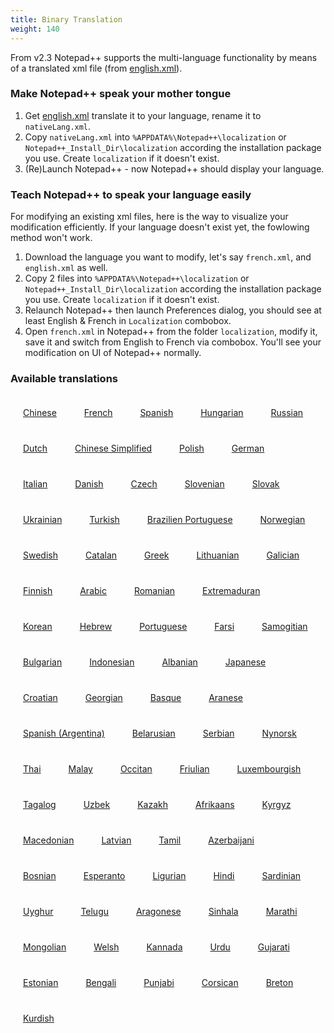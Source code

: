 ```yaml
---
title: Binary Translation
weight: 140
---
```


From v2.3 Notepad++ supports the multi-language functionality by means of a translated xml file (from [english.xml](https://github.com/notepad-plus-plus/notepad-plus-plus/blob/master/PowerEditor/installer/nativeLang/english.xml)).

### Make Notepad++ speak your mother tongue

1. Get [english.xml]() translate it to your language, rename it to `nativeLang.xml`.
2. Copy `nativeLang.xml` into `%APPDATA%\Notepad++\localization` or `Notepad++_Install_Dir\localization` according the installation package you use. Create `localization` if it doesn't exist.
3. (Re)Launch Notepad++ - now Notepad++ should display your language.

### Teach Notepad++ to speak your language easily

For modifying an existing xml files, here is the way to visualize your modification efficiently. If your language doesn't exist yet, the fowlowing method won't work.

1. Download the language you want to modify, let's say `french.xml`, and `english.xml` as well. 
2. Copy 2 files into `%APPDATA%\Notepad++\localization` or `Notepad++_Install_Dir\localization` according the installation package you use. Create `localization` if it doesn't exist.
3. Relaunch Notepad++ then launch Preferences dialog, you should see at least English & French in `Localization` combobox.
4. Open `french.xml` in Notepad++ from the folder `localization`, modify it, save it and switch from English to French via combobox. You'll see your modification on UI of Notepad++ normally.

### Available translations


<div>

<div align="center"align="center" style="margin: 20px; display: inline-block;">
<a href="https://github.com/notepad-plus-plus/notepad-plus-plus/blob/master/PowerEditor/installer/nativeLang/chinese.xml" target="_blank"> <img src="/docs/images/flags/fTaiwan.png" alt="" border="0" /><br /> Chinese</a>
</div>

<div align="center"align="center" style="margin: 20px; display: inline-block;">
<a href="https://github.com/notepad-plus-plus/notepad-plus-plus/blob/master/PowerEditor/installer/nativeLang/french.xml" target="_blank"><img src="/docs/images/flags/fFrance.png" alt="" border="0" /><br /> French</a>
</div>

<div align="center"align="center" style="margin: 20px; display: inline-block;">
<a href="https://github.com/notepad-plus-plus/notepad-plus-plus/blob/master/PowerEditor/installer/nativeLang/spanish.xml" target="_blank"><img src="/docs/images/flags/fSpain.png" alt="" border="0" /><br /> Spanish</a>
</div>

<div align="center"align="center" style="margin: 20px; display: inline-block;">
<a href="https://github.com/notepad-plus-plus/notepad-plus-plus/blob/master/PowerEditor/installer/nativeLang/hungarian.xml" target="_blank"><img src="/docs/images/flags/fHungary.png" alt="" border="0" /><br /> Hungarian</a>
</div>

<div align="center" style="margin: 20px; display: inline-block;">
<a href="https://github.com/notepad-plus-plus/notepad-plus-plus/blob/master/PowerEditor/installer/nativeLang/russian.xml" target="_blank"><img src="/docs/images/flags/fRussia.png" alt="" border="0" /><br /> Russian</a> 
</div>

<div align="center" style="margin: 20px; display: inline-block;">
<a href="https://github.com/notepad-plus-plus/notepad-plus-plus/blob/master/PowerEditor/installer/nativeLang/dutch.xml" target="_blank"><img src="/docs/images/flags/fNetherlands.png" alt="" border="0" /><br /> Dutch</a> 
</div>

<div align="center" style="margin: 20px; display: inline-block;">
<a href="https://github.com/notepad-plus-plus/notepad-plus-plus/blob/master/PowerEditor/installer/nativeLang/chineseSimplified.xml" target="_blank"><img src="/docs/images/flags/fChina.png" alt="" border="0" /><br /> Chinese Simplified</a> 
</div>

<div align="center" style="margin: 20px; display: inline-block;">
<a href="https://github.com/notepad-plus-plus/notepad-plus-plus/blob/master/PowerEditor/installer/nativeLang/polish.xml" target="_blank"><img src="/docs/images/flags/fPoland.png" alt="" border="0" /><br /> Polish</a>
</div>

<div align="center" style="margin: 20px; display: inline-block;">
<a href="https://github.com/notepad-plus-plus/notepad-plus-plus/blob/master/PowerEditor/installer/nativeLang/german.xml" target="_blank"><img src="/docs/images/flags/fGermany.png" alt="" border="0" /><br /> German</a> 
</div>

<div align="center" style="margin: 20px; display: inline-block;">
<a href="https://github.com/notepad-plus-plus/notepad-plus-plus/blob/master/PowerEditor/installer/nativeLang/italian.xml" target="_blank"><img src="/docs/images/flags/fItaly.png" alt="" border="0" /><br /> Italian</a> 
</div>

<div align="center" style="margin: 20px; display: inline-block;">
<a href="https://github.com/notepad-plus-plus/notepad-plus-plus/blob/master/PowerEditor/installer/nativeLang/danish.xml" target="_blank"><img src="/docs/images/flags/fDenmark.png" alt="" border="0" /><br /> Danish</a> 
</div>

<div align="center" style="margin: 20px; display: inline-block;">
<a href="https://github.com/notepad-plus-plus/notepad-plus-plus/blob/master/PowerEditor/installer/nativeLang/czech.xml" target="_blank"><img src="/docs/images/flags/fCzech.png" alt="" border="0" /><br /> Czech</a>
</div>

<div align="center" style="margin: 20px; display: inline-block;">
<a href="https://github.com/notepad-plus-plus/notepad-plus-plus/blob/master/PowerEditor/installer/nativeLang/slovenian.xml" target="_blank"><img src="/docs/images/flags/fSlovenia.png" alt="" border="0" /><br /> Slovenian</a> 
</div>

<div align="center" style="margin: 20px; display: inline-block;">
<a href="https://github.com/notepad-plus-plus/notepad-plus-plus/blob/master/PowerEditor/installer/nativeLang/slovak.xml" target="_blank"><img src="/docs/images/flags/fSlovakia.png" alt="" border="0" /><br /> Slovak</a> 
</div>

<div align="center" style="margin: 20px; display: inline-block;">
<a href="https://github.com/notepad-plus-plus/notepad-plus-plus/blob/master/PowerEditor/installer/nativeLang/ukrainian.xml" target="_blank"><img src="/docs/images/flags/fUkraine.png" alt="" border="0" /><br /> Ukrainian</a> 
</div>

<div align="center" style="margin: 20px; display: inline-block;">
<a href="https://github.com/notepad-plus-plus/notepad-plus-plus/blob/master/PowerEditor/installer/nativeLang/turkish.xml" target="_blank"><img src="/docs/images/flags/fTurkey.png" alt="" border="0" /><br /> Turkish</a>
</div>

<div align="center" style="margin: 20px; display: inline-block;">
<a href="https://github.com/notepad-plus-plus/notepad-plus-plus/blob/master/PowerEditor/installer/nativeLang/brazilian_portuguese.xml" target="_blank"><img src="/docs/images/flags/fBrazil.png" alt="" border="0" /><br /> Brazilien Portuguese</a> 
</div>

<div align="center" style="margin: 20px; display: inline-block;">
<a href="https://github.com/notepad-plus-plus/notepad-plus-plus/blob/master/PowerEditor/installer/nativeLang/norwegian.xml" target="_blank"><img src="/docs/images/flags/fNorway.png" alt="" border="0" /><br /> Norwegian</a> 
</div>

<div align="center" style="margin: 20px; display: inline-block;">
<a href="https://github.com/notepad-plus-plus/notepad-plus-plus/blob/master/PowerEditor/installer/nativeLang/swedish.xml" target="_blank"><img src="/docs/images/flags/fSweden.png" alt="" border="0" /><br /> Swedish</a> 
</div>

<div align="center" style="margin: 20px; display: inline-block;">
<a href="https://github.com/notepad-plus-plus/notepad-plus-plus/blob/master/PowerEditor/installer/nativeLang/catalan.xml" target="_blank"><img src="/docs/images/flags/fCatalunya.png" alt="" border="0" /><br /> Catalan</a>
</div>

<div align="center" style="margin: 20px; display: inline-block;">
<a href="https://github.com/notepad-plus-plus/notepad-plus-plus/blob/master/PowerEditor/installer/nativeLang/greek.xml" target="_blank"><img src="/docs/images/flags/fGreece.png" alt="" border="0" /><br /> Greek</a> 
</div>

<div align="center" style="margin: 20px; display: inline-block;">
<a href="https://github.com/notepad-plus-plus/notepad-plus-plus/blob/master/PowerEditor/installer/nativeLang/lithuanian.xml" target="_blank"><img src="/docs/images/flags/fLithuania.png" alt="" border="0" /><br /> Lithuanian</a> 
</div>

<div align="center" style="margin: 20px; display: inline-block;">
<a href="https://github.com/notepad-plus-plus/notepad-plus-plus/blob/master/PowerEditor/installer/nativeLang/galician.xml" target="_blank"><img src="/docs/images/flags/fGalicia.png" alt="" border="0" /><br /> Galician</a> 
</div>

<div align="center" style="margin: 20px; display: inline-block;">
<a href="https://github.com/notepad-plus-plus/notepad-plus-plus/blob/master/PowerEditor/installer/nativeLang/finnish.xml" target="_blank"><img src="/docs/images/flags/fFinland.png" alt="" border="0" /><br /> Finnish</a>
</div>


<div align="center" style="margin: 20px; display: inline-block;">
<a href="https://github.com/notepad-plus-plus/notepad-plus-plus/blob/master/PowerEditor/installer/nativeLang/arabic.xml" target="_blank"><img src="/docs/images/flags/fPalestinie.png" alt="" border="0" /><br /> Arabic</a> 
</div>


<div align="center" style="margin: 20px; display: inline-block;">
<a href="https://github.com/notepad-plus-plus/notepad-plus-plus/blob/master/PowerEditor/installer/nativeLang/romanian.xml" target="_blank"><img src="/docs/images/flags/fRomania.png" alt="" border="0" /><br /> Romanian</a> 
</div>


<div align="center" style="margin: 20px; display: inline-block;">
<a href="https://github.com/notepad-plus-plus/notepad-plus-plus/blob/master/PowerEditor/installer/nativeLang/extremaduran.xml" target="_blank"><img src="/docs/images/flags/fExtremadura.png" alt="" border="0" /><br /> Extremaduran</a> 
</div>


<div align="center" style="margin: 20px; display: inline-block;">
<a href="https://github.com/notepad-plus-plus/notepad-plus-plus/blob/master/PowerEditor/installer/nativeLang/korean.xml" target="_blank"><img src="/docs/images/flags/fKorea.png" alt="" border="0" /><br /> Korean</a>
</div>

<div align="center" style="margin: 20px; display: inline-block;">
<a href="https://github.com/notepad-plus-plus/notepad-plus-plus/blob/master/PowerEditor/installer/nativeLang/hebrew.xml" target="_blank"><img src="/docs/images/flags/fIsrael.png" alt="" border="0" /><br /> Hebrew</a> 
</div>

<div align="center" style="margin: 20px; display: inline-block;">
<a href="https://github.com/notepad-plus-plus/notepad-plus-plus/blob/master/PowerEditor/installer/nativeLang/portuguese.xml" target="_blank"><img src="/docs/images/flags/fPortugal.png" alt="" border="0" /><br /> Portuguese</a> 
</div>

<div align="center" style="margin: 20px; display: inline-block;">
<a href="https://github.com/notepad-plus-plus/notepad-plus-plus/blob/master/PowerEditor/installer/nativeLang/farsi.xml" target="_blank"><img src="/docs/images/flags/fIran.png" alt="" border="0" /><br /> Farsi</a> 
</div>

<div align="center" style="margin: 20px; display: inline-block;">
<a href="https://github.com/notepad-plus-plus/notepad-plus-plus/blob/master/PowerEditor/installer/nativeLang/samogitian.xml" target="_blank"><img src="/docs/images/flags/fSamogitia.png" alt="" border="0" /><br /> Samogitian</a>
</div>

<div align="center" style="margin: 20px; display: inline-block;">
<a href="https://github.com/notepad-plus-plus/notepad-plus-plus/blob/master/PowerEditor/installer/nativeLang/bulgarian.xml" target="_blank"><img src="/docs/images/flags/fBulgaria.png" alt="" border="0" /><br /> Bulgarian</a> 
</div>

<div align="center" style="margin: 20px; display: inline-block;">
<a href="https://github.com/notepad-plus-plus/notepad-plus-plus/blob/master/PowerEditor/installer/nativeLang/indonesian.xml" target="_blank"><img src="/docs/images/flags/fIndonesia.png" alt="" border="0" /><br /> Indonesian</a> 
</div>

<div align="center" style="margin: 20px; display: inline-block;">
<a href="https://github.com/notepad-plus-plus/notepad-plus-plus/blob/master/PowerEditor/installer/nativeLang/albanian.xml" target="_blank"><img src="/docs/images/flags/fAlbania.png" alt="" border="0" /><br /> Albanian</a> 
</div>

<div align="center" style="margin: 20px; display: inline-block;">
<a href="https://github.com/notepad-plus-plus/notepad-plus-plus/blob/master/PowerEditor/installer/nativeLang/japanese.xml" target="_blank"><img src="/docs/images/flags/fJapan.png" alt="" border="0" /><br /> Japanese</a>
</div>

<div align="center" style="margin: 20px; display: inline-block;">
<a href="https://github.com/notepad-plus-plus/notepad-plus-plus/blob/master/PowerEditor/installer/nativeLang/croatian.xml" target="_blank"><img src="/docs/images/flags/fCroatia.png" alt="" border="0" /><br /> Croatian</a> 
</div>

<div align="center" style="margin: 20px; display: inline-block;">
<a href="https://github.com/notepad-plus-plus/notepad-plus-plus/blob/master/PowerEditor/installer/nativeLang/georgian.xml" target="_blank"><img src="/docs/images/flags/fGeorgia.png" alt="" border="0" /><br /> Georgian</a> 
</div>

<div align="center" style="margin: 20px; display: inline-block;">
<a href="https://github.com/notepad-plus-plus/notepad-plus-plus/blob/master/PowerEditor/installer/nativeLang/basque.xml" target="_blank"><img src="/docs/images/flags/fBasque.png" alt="" border="0" /><br /> Basque</a> 
</div>

<div align="center" style="margin: 20px; display: inline-block;">
<a href="https://github.com/notepad-plus-plus/notepad-plus-plus/blob/master/PowerEditor/installer/nativeLang/aranese.xml" target="_blank"><img src="/docs/images/flags/fValdAran.png" alt="" border="0" /><br /> Aranese</a>
</div>

<div align="center" style="margin: 20px; display: inline-block;">
<a href="https://github.com/notepad-plus-plus/notepad-plus-plus/blob/master/PowerEditor/installer/nativeLang/spanish_ar.xml" target="_blank"><img src="/docs/images/flags/fArgentine.png" alt="" border="0" /><br /> Spanish (Argentina)</a> 
</div>

<div align="center" style="margin: 20px; display: inline-block;">
<a href="https://github.com/notepad-plus-plus/notepad-plus-plus/blob/master/PowerEditor/installer/nativeLang/belarusian.xml" target="_blank"><img src="/docs/images/flags/fBelarus.png" alt="" border="0" /><br /> Belarusian</a> 
</div>

<div align="center" style="margin: 20px; display: inline-block;">
<a href="https://github.com/notepad-plus-plus/notepad-plus-plus/blob/master/PowerEditor/installer/nativeLang/serbian.xml" target="_blank"><img src="/docs/images/flags/fSerbia.png" alt="" border="0" /><br /> Serbian</a> 
</div>

<div align="center" style="margin: 20px; display: inline-block;">
<a href="https://github.com/notepad-plus-plus/notepad-plus-plus/blob/master/PowerEditor/installer/nativeLang/nynorsk.xml" target="_blank"><img src="/docs/images/flags/fNorway.png" alt="" border="0" /><br /> Nynorsk</a>
</div>

<div align="center" style="margin: 20px; display: inline-block;">
<a href="https://github.com/notepad-plus-plus/notepad-plus-plus/blob/master/PowerEditor/installer/nativeLang/thai.xml" target="_blank"><img src="/docs/images/flags/fThailand.png" alt="" border="0" /><br /> Thai</a> 
</div>

<div align="center" style="margin: 20px; display: inline-block;">
<a href="https://github.com/notepad-plus-plus/notepad-plus-plus/blob/master/PowerEditor/installer/nativeLang/malay.xml" target="_blank"><img src="/docs/images/flags/fMalaysia.png" alt="" border="0" /><br /> Malay</a> 
</div>

<div align="center" style="margin: 20px; display: inline-block;">
<a href="https://github.com/notepad-plus-plus/notepad-plus-plus/blob/master/PowerEditor/installer/nativeLang/occitan.xml" target="_blank"><img src="/docs/images/flags/fOccitanie.png" alt="" border="0" /><br /> Occitan</a> 
</div>

<div align="center" style="margin: 20px; display: inline-block;">
<a href="https://github.com/notepad-plus-plus/notepad-plus-plus/blob/master/PowerEditor/installer/nativeLang/friulian.xml" target="_blank"><img src="/docs/images/flags/fFriuli.png" alt="" border="0" /><br /> Friulian</a>
</div>

<div align="center" style="margin: 20px; display: inline-block;">
<a href="https://github.com/notepad-plus-plus/notepad-plus-plus/blob/master/PowerEditor/installer/nativeLang/luxembourgish.xml" target="_blank"><img src="/docs/images/flags/fLuxembourgish.png" alt="" border="0" /><br /> Luxembourgish</a> 
</div>

<div align="center" style="margin: 20px; display: inline-block;">
<a href="https://github.com/notepad-plus-plus/notepad-plus-plus/blob/master/PowerEditor/installer/nativeLang/tagalog.xml" target="_blank"><img src="/docs/images/flags/fPhilippines.png" alt="" border="0" /><br /> Tagalog</a> 
</div>

<div align="center" style="margin: 20px; display: inline-block;">
<a href="https://github.com/notepad-plus-plus/notepad-plus-plus/blob/master/PowerEditor/installer/nativeLang/uzbek.xml" target="_blank"><img src="/docs/images/flags/fUzbekistan.png" alt="" border="0" /><br /> Uzbek</a> 
</div>

<div align="center" style="margin: 20px; display: inline-block;">
<a href="https://github.com/notepad-plus-plus/notepad-plus-plus/blob/master/PowerEditor/installer/nativeLang/kazakh.xml" target="_blank"><img src="/docs/images/flags/fKazakhstan.png" alt="" border="0" /><br /> Kazakh</a>
</div>

<div align="center" style="margin: 20px; display: inline-block;">
<a href="https://github.com/notepad-plus-plus/notepad-plus-plus/blob/master/PowerEditor/installer/nativeLang/afrikaans.xml" target="_blank"><img src="/docs/images/flags/fSouthAfrica.png" alt="" border="0" /><br /> Afrikaans</a>
</div>

<div align="center" style="margin: 20px; display: inline-block;">
<a href="https://github.com/notepad-plus-plus/notepad-plus-plus/blob/master/PowerEditor/installer/nativeLang/kyrgyz.xml" target="_blank"><img src="/docs/images/flags/fKyrgyzstan.png" alt="" border="0" /><br /> Kyrgyz</a> 
</div>

<div align="center" style="margin: 20px; display: inline-block;">
<a href="https://github.com/notepad-plus-plus/notepad-plus-plus/blob/master/PowerEditor/installer/nativeLang/macedonian.xml" target="_blank"><img src="/docs/images/flags/fMacedonia.png" alt="" border="0" /><br /> Macedonian</a> 
</div>

<div align="center" style="margin: 20px; display: inline-block;">
<a href="https://github.com/notepad-plus-plus/notepad-plus-plus/blob/master/PowerEditor/installer/nativeLang/latvian.xml" target="_blank"><img src="/docs/images/flags/fLatvian.png" alt="" border="0" /><br /> Latvian</a>
</div>

<div align="center" style="margin: 20px; display: inline-block;">
<a href="https://github.com/notepad-plus-plus/notepad-plus-plus/blob/master/PowerEditor/installer/nativeLang/tamil.xml" target="_blank"><img src="/docs/images/flags/fIndia.png" alt="" border="0" /><br /> Tamil</a> 
</div>

<div align="center" style="margin: 20px; display: inline-block;">
<a href="https://github.com/notepad-plus-plus/notepad-plus-plus/blob/master/PowerEditor/installer/nativeLang/azerbaijani.xml" target="_blank"><img src="/docs/images/flags/fAzerbaijan.png" alt="" border="0" /><br /> Azerbaijani</a> 
</div>

<div align="center" style="margin: 20px; display: inline-block;">
<a href="https://github.com/notepad-plus-plus/notepad-plus-plus/blob/master/PowerEditor/installer/nativeLang/bosnian.xml" target="_blank"><img src="/docs/images/flags/fBosnia.png" alt="" border="0" /><br /> Bosnian</a> 
</div>

<div align="center" style="margin: 20px; display: inline-block;">
<a href="https://github.com/notepad-plus-plus/notepad-plus-plus/blob/master/PowerEditor/installer/nativeLang/esperanto.xml" target="_blank"><img src="/docs/images/flags/fEsperanto.png" alt="" border="0" /><br /> Esperanto</a>
</div>

<div align="center" style="margin: 20px; display: inline-block;">
<a href="https://github.com/notepad-plus-plus/notepad-plus-plus/blob/master/PowerEditor/installer/nativeLang/ligurian.xml" target="_blank"><img src="/docs/images/flags/fLiguria.png" alt="" border="0" /><br /> Ligurian</a> 
</div>

<div align="center" style="margin: 20px; display: inline-block;">
<a href="https://github.com/notepad-plus-plus/notepad-plus-plus/blob/master/PowerEditor/installer/nativeLang/hindi.xml" target="_blank"><img src="/docs/images/flags/fIndia.png" alt="" border="0" /><br /> Hindi</a> 
</div>

<div align="center" style="margin: 20px; display: inline-block;">
<a href="https://github.com/notepad-plus-plus/notepad-plus-plus/blob/master/PowerEditor/installer/nativeLang/sardinian.xml" target="_blank"><img src="/docs/images/flags/fSardinia.png" alt="" border="0" /><br /> Sardinian</a> 
</div>

<div align="center" style="margin: 20px; display: inline-block;">
<a href="https://github.com/notepad-plus-plus/notepad-plus-plus/blob/master/PowerEditor/installer/nativeLang/uyghur.xml" target="_blank"><img src="/docs/images/flags/fChina.png" alt="" border="0" /><br /> Uyghur</a>
</div>

<div align="center" style="margin: 20px; display: inline-block;">
<a href="https://github.com/notepad-plus-plus/notepad-plus-plus/blob/master/PowerEditor/installer/nativeLang/telugu.xml" target="_blank"><img src="/docs/images/flags/fIndia.png" alt="" border="0" /><br /> Telugu</a> 
</div>

<div align="center" style="margin: 20px; display: inline-block;">
<a href="https://github.com/notepad-plus-plus/notepad-plus-plus/blob/master/PowerEditor/installer/nativeLang/aragonese.xml" target="_blank"><img src="/docs/images/flags/fAragon.png" alt="" border="0" /><br /> Aragonese</a> 
</div>

<div align="center" style="margin: 20px; display: inline-block;">
<a href="https://github.com/notepad-plus-plus/notepad-plus-plus/blob/master/PowerEditor/installer/nativeLang/sinhala.xml" target="_blank"><img src="/docs/images/flags/fSriLanka.png" alt="" border="0" /><br /> Sinhala</a> 
</div>

<div align="center" style="margin: 20px; display: inline-block;">
<a href="https://github.com/notepad-plus-plus/notepad-plus-plus/blob/master/PowerEditor/installer/nativeLang/marathi.xml" target="_blank"><img src="/docs/images/flags/fIndia.png" alt="" border="0" /><br /> Marathi</a>
</div>

<div align="center" style="margin: 20px; display: inline-block;">
<a href="https://github.com/notepad-plus-plus/notepad-plus-plus/blob/master/PowerEditor/installer/nativeLang/mongolian.xml" target="_blank"><img src="/docs/images/flags/fMongolia.png" alt="" border="0" /><br /> Mongolian</a> 
</div>

<div align="center" style="margin: 20px; display: inline-block;">
<a href="https://github.com/notepad-plus-plus/notepad-plus-plus/blob/master/PowerEditor/installer/nativeLang/welsh.xml" target="_blank"><img src="/docs/images/flags/fWales.png" alt="" border="0" /><br /> Welsh</a> 
</div>

<div align="center" style="margin: 20px; display: inline-block;">
<a href="https://github.com/notepad-plus-plus/notepad-plus-plus/blob/master/PowerEditor/installer/nativeLang/kannada.xml" target="_blank"><img src="/docs/images/flags/fIndia.png" alt="" border="0" /><br /> Kannada</a> 
</div>

<div align="center" style="margin: 20px; display: inline-block;">
<a href="https://github.com/notepad-plus-plus/notepad-plus-plus/blob/master/PowerEditor/installer/nativeLang/urdu.xml" target="_blank"><img src="/docs/images/flags/fPakistan.png" alt="" border="0" /><br /> Urdu</a>
</div>

<div align="center" style="margin: 20px; display: inline-block;">
<a href="https://github.com/notepad-plus-plus/notepad-plus-plus/blob/master/PowerEditor/installer/nativeLang/gujarati.xml" target="_blank"><img src="/docs/images/flags/fIndia.png" alt="" border="0" /><br /> Gujarati</a> 
</div>

<div align="center" style="margin: 20px; display: inline-block;">
<a href="https://github.com/notepad-plus-plus/notepad-plus-plus/blob/master/PowerEditor/installer/nativeLang/estonian.xml" target="_blank"><img src="/docs/images/flags/fEstonia.png" alt="" border="0" /><br /> Estonian</a> 
</div>

<div align="center" style="margin: 20px; display: inline-block;">
<a href="https://github.com/notepad-plus-plus/notepad-plus-plus/blob/master/PowerEditor/installer/nativeLang/bengali.xml" target="_blank"><img src="/docs/images/flags/fIndia.png" alt="" border="0" /><br /> Bengali</a>
</div>

<div align="center" style="margin: 20px; display: inline-block;">
<a href="https://github.com/notepad-plus-plus/notepad-plus-plus/blob/master/PowerEditor/installer/nativeLang/punjabi.xml" target="_blank"><img src="/docs/images/flags/fIndia.png" alt="" border="0" /><br /> Punjabi</a>
</div>

<div align="center" style="margin: 20px; display: inline-block;">
<a href="https://github.com/notepad-plus-plus/notepad-plus-plus/blob/master/PowerEditor/installer/nativeLang/corsican.xml" target="_blank"><img src="/docs/images/flags/fCorsica.png" alt="" border="0" /><br /> Corsican</a>
</div>

<div align="center" style="margin: 20px; display: inline-block;">
<a href="https://github.com/notepad-plus-plus/notepad-plus-plus/blob/master/PowerEditor/installer/nativeLang/breton.xml" target="_blank"><img src="/docs/images/flags/fBrittany.png" alt="" border="0" /><br /> Breton</a>
</div>

<div align="center" style="margin: 20px; display: inline-block;">
<a href="https://github.com/notepad-plus-plus/notepad-plus-plus/blob/master/PowerEditor/installer/nativeLang/kurdish.xml" target="_blank"><img src="/docs/images/flags/fKurdistan.png" alt="" border="0" /><br /> Kurdish</a>
</div>

</div>